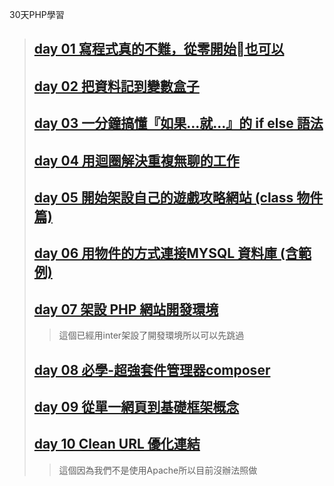 

30天PHP學習

> ## [day 01 寫程式真的不難，從零開始也可以](https://ithelp.ithome.com.tw/articles/10191950)
> ## [day 02 把資料記到變數盒子](https://ithelp.ithome.com.tw/articles/10192186)
> ## [day 03 一分鐘搞懂『如果...就...』的 if else 語法](https://ithelp.ithome.com.tw/articles/10192563)
> ## [day 04 用迴圈解決重複無聊的工作](https://ithelp.ithome.com.tw/articles/10192807)
> ## [day 05 開始架設自己的遊戲攻略網站 (class 物件篇)](https://ithelp.ithome.com.tw/articles/10192984)
> ## [day 06 用物件的方式連接MYSQL 資料庫 (含範例)](https://ithelp.ithome.com.tw/articles/10193372)
> ## [day 07 架設 PHP 網站開發環境](https://ithelp.ithome.com.tw/articles/10193603)
>> 這個已經用inter架設了開發環境所以可以先跳過
> ## [day 08 必學-超強套件管理器composer](https://ithelp.ithome.com.tw/articles/10193632)
> ## [day 09 從單一網頁到基礎框架概念](https://ithelp.ithome.com.tw/articles/10194090)
> ## [day 10 Clean URL 優化連結](https://ithelp.ithome.com.tw/articles/10194207)
>> 這個因為我們不是使用Apache所以目前沒辦法照做
